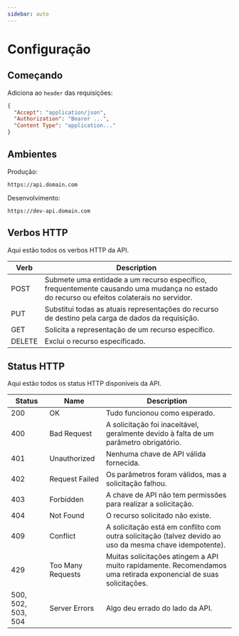 ```yaml
---
sidebar: auto
---
```


# Configuração

## Começando

Adiciona ao `header` das requisições:

```json
{
  "Accept": "application/json",
  "Authorization": "Bearer ...",
  "Content Type": "application..."
}
```

## Ambientes

Produção:

```curl
https://api.domain.com
```

Desenvolvimento:

```curl
https://dev-api.domain.com
```

## Verbos HTTP

Aqui estão todos os verbos HTTP da API.

| Verb   | Description                                                                                                                               |
| ------ | ----------------------------------------------------------------------------------------------------------------------------------------- |
| POST   | Submete uma entidade a um recurso específico, frequentemente causando uma mudança no estado do recurso ou efeitos colaterais no servidor. |
| PUT    | Substitui todas as atuais representações do recurso de destino pela carga de dados da requisição.                                         |
| GET    | Solicita a representação de um recurso específico.                                                                                        |
| DELETE | Exclui o recurso especificado.                                                                                                            |

## Status HTTP

Aqui estão todos os status HTTP disponíveis da API.

| Status             | Name              | Description                                                                                                      |
| ------------------ | ----------------- | ---------------------------------------------------------------------------------------------------------------- |
| 200                | OK                | Tudo funcionou como esperado.                                                                                    |
| 400                | Bad Request       | A solicitação foi inaceitável, geralmente devido à falta de um parâmetro obrigatório.                            |
| 401                | Unauthorized      | Nenhuma chave de API válida fornecida.                                                                           |
| 402                | Request Failed    | Os parâmetros foram válidos, mas a solicitação falhou.                                                           |
| 403                | Forbidden         | A chave de API não tem permissões para realizar a solicitação.                                                   |
| 404                | Not Found         | O recurso solicitado não existe.                                                                                 |
| 409                | Conflict          | A solicitação está em conflito com outra solicitação (talvez devido ao uso da mesma chave idempotente).          |
| 429                | Too Many Requests | Muitas solicitações atingem a API muito rapidamente. Recomendamos uma retirada exponencial de suas solicitações. |
| 500, 502, 503, 504 | Server Errors     | Algo deu errado do lado da API.                                                                                  |

